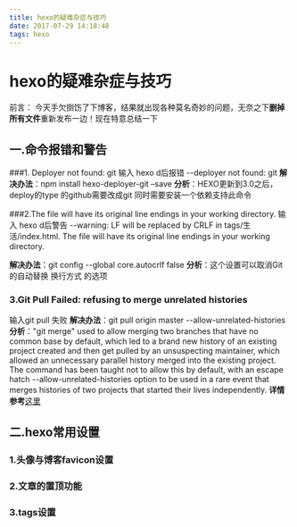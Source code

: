 ```yaml
---
title: hexo的疑难杂症与技巧
date: 2017-07-29 14:18:48
tags: hexo
---
```


# hexo的疑难杂症与技巧

前言：
今天手欠捯饬了下博客，结果就出现各种莫名奇妙的问题，无奈之下**删掉所有文件**重新发布一边！现在特意总结一下

## 一.命令报错和警告
###1. Deployer not found: git
输入 hexo d后报错
--deployer not found: git
**解决办法**：npm install hexo-deployer-git –save
**分析**：HEXO更新到3.0之后，deploy的type 的github需要改成git
同时需要安装一个依赖支持此命令

###2.The file will have its original line endings in your working directory.
输入 hexo d后警告
--warning: LF will be replaced by CRLF in tags/生活/index.html.
The file will have its original line endings in your working directory.

**解决办法**：git config --global core.autocrlf  false
**分析**：这个设置可以取消Git的自动替换 换行方式 的选项

### 3.Git Pull Failed: refusing to merge unrelated histories
输入git pull 失败
**解决办法**：git pull origin master --allow-unrelated-histories
**分析**："git merge" used to allow merging two branches that have no common base by default, which led to a brand new history of an existing project created and then get pulled by an unsuspecting maintainer, which allowed an unnecessary parallel history merged into the existing project. The command has been taught not to allow this by default, with an escape hatch --allow-unrelated-histories option to be used in a rare event that merges histories of two projects that started their lives independently.
**详情参考**[这里](https://stackoverflow.com/questions/37937984/git-refusing-to-merge-unrelated-histories "这里")

## 二.hexo常用设置
### 1.头像与博客favicon设置
### 2.文章的置顶功能
### 3.tags设置

